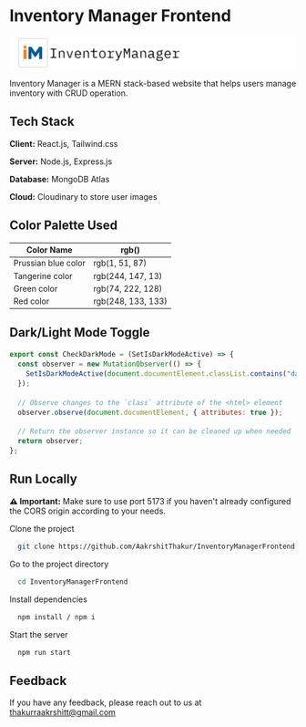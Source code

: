 # Inventory Manager Frontend

![Inventor Manager logo](https://github.com/AakrshitThakur/InventoryManagerFrontend/blob/main/public/images/Navbar.png)

Inventory Manager is a MERN stack-based website that helps users manage inventory with CRUD operation.

## Tech Stack

**Client:** React.js, Tailwind.css

**Server:** Node.js, Express.js

**Database:** MongoDB Atlas

**Cloud:** Cloudinary to store user images

## Color Palette Used

| Color Name          | rgb()              |
| ------------------- | ------------------ |
| Prussian blue color | rgb(1, 51, 87)     |
| Tangerine color     | rgb(244, 147, 13)  |
| Green color         | rgb(74, 222, 128)  |
| Red color           | rgb(248, 133, 133) |

## Dark/Light Mode Toggle

```javascript
export const CheckDarkMode = (SetIsDarkModeActive) => {
  const observer = new MutationObserver(() => {
    SetIsDarkModeActive(document.documentElement.classList.contains("dark"));
  });

  // Observe changes to the `class` attribute of the <html> element
  observer.observe(document.documentElement, { attributes: true });

  // Return the observer instance so it can be cleaned up when needed
  return observer;
};
```

## Run Locally

**⚠️ Important:** Make sure to use port 5173 if you haven't already configured the CORS origin according to your needs.

Clone the project

```bash
  git clone https://github.com/AakrshitThakur/InventoryManagerFrontend.git
```

Go to the project directory

```bash
  cd InventoryManagerFrontend
```

Install dependencies

```bash
  npm install / npm i
```

Start the server

```bash
  npm run start
```

## Feedback

If you have any feedback, please reach out to us at thakurraakrshitt@gmail.com

